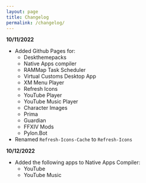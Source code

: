 ```yaml
---
layout: page
title: Changelog
permalink: /changelog/
---
```


**10/11/2022**

 - Added Github Pages for:
    - Deskthemepacks
    - Native Apps compiler
    - RAMMap Task Scheduler
    - Virtual Customs Desktop App
    - XM Menu Player
    - Refresh Icons
    - YouTube Player
    - YouTube Music Player
    - Character Images
    - Prima
    - Guardian
    - FFXIV Mods
    - Pylon.Bot
 - Renamed `Refresh-Icons-Cache` to `Refresh-Icons`
	
**10/12/2022**

 - Added the following apps to Native Apps Compiler:
	- YouTube
	- YouTube Music